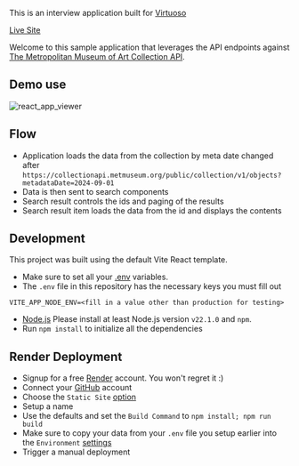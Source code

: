 This is an interview application built for [Virtuoso](https://www.virtuoso.com/)

[Live Site](https://virtuoso-dg8s.onrender.com/)

Welcome to this sample application that leverages the API endpoints against [The Metropolitan Museum of Art Collection API](https://metmuseum.github.io/).

## Demo use

![react_app_viewer](https://github.com/user-attachments/assets/cc5e677f-abe8-4aad-8ceb-1f41fa4f9794)

## Flow

- Application loads the data from the collection by meta date changed after `https://collectionapi.metmuseum.org/public/collection/v1/objects?metadataDate=2024-09-01`
- Data is then sent to search components
- Search result controls the ids and paging of the results
- Search result item loads the data from the id and displays the contents

## Development

This project was built using the default Vite React template.

- Make sure to set all your [.env](https://www.baeldung.com/linux/environment-variables-file) variables.
- The `.env` file in this repository has the necessary keys you must fill out
```
VITE_APP_NODE_ENV=<fill in a value other than production for testing>
``` 
- [Node.js](https://nodejs.org/en/about/) Please install at least Node.js version `v22.1.0` and `npm`.
- Run `npm install` to initialize all the dependencies

## Render Deployment

- Signup for a free [Render](https://dashboard.render.com/register) account.  You won't regret it :)
- Connect your [GitHub](https://docs.render.com/github) account
- Choose the `Static Site` [option](https://docs.render.com/static-sites)
- Setup a name
- Use the defaults and set the `Build Command` to `npm install; npm run build`
- Make sure to copy your data from your `.env` file you setup earlier into the `Environment` [settings](https://docs.render.com/configure-environment-variables)
- Trigger a manual deployment

